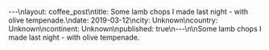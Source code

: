 ---\nlayout: coffee_post\ntitle: Some lamb chops I made last night - with olive tempenade.\ndate: 2019-03-12\ncity: Unknown\ncountry: Unknown\ncontinent: Unknown\npublished: true\n---\n\nSome lamb chops I made last night - with olive tempenade.